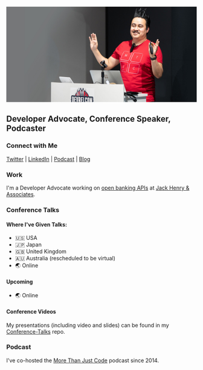 ![Jaime Lopez Jr](https://github.com/DevWithTheHair/DevWithTheHair/blob/master/jaime-lopez-jr.jpg)

## Developer Advocate, Conference Speaker, Podcaster

### Connect with Me

[Twitter](https://twitter.com/devwiththehair) | [LinkedIn](https://www.linkedin.com/in/jaime-lopez-jr-247b968/) | [Podcast](http://mtjc.fm) | [Blog](http://www.devwiththehair.com)

### Work

I'm a Developer Advocate working on [open banking APIs](https://banno.com/digital-toolkit/) at [Jack Henry & Associates](https://www.jackhenry.com).

### Conference Talks

#### Where I've Given Talks: 

- 🇺🇸 USA
- 🇯🇵 Japan
- 🇬🇧 United Kingdom
- 🇦🇺 Australia (rescheduled to be virtual)
- 🌏 Online

#### Upcoming

- 🌏 Online

#### Conference Videos

My presentations (including video and slides) can be found in my [Conference-Talks](https://github.com/DevWithTheHair/Conference-Talks) repo.

### Podcast

I've co-hosted the [More Than Just Code](http://mtjc.fm) podcast since 2014.
